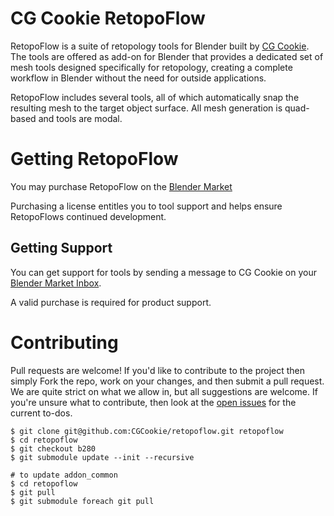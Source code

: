 CG Cookie RetopoFlow
==========

RetopoFlow is a suite of retopology tools for Blender built by [CG Cookie](https://cgcookie.com). The tools are offered as add-on for Blender that provides a dedicated set of mesh tools designed specifically for retopology, creating a complete workflow in Blender without the need for outside applications.

RetopoFlow includes several tools, all of which automatically snap the resulting mesh to the target object surface. All mesh generation is quad-based and tools are modal. 

# Getting RetopoFlow
You may purchase RetopoFlow on the [Blender Market](https://blendermarket.com/products/retopoflow/)

Purchasing a license entitles you to tool support and helps ensure RetopoFlows continued development.


## Getting Support
You can get support for tools by sending a message to CG Cookie on your [Blender Market Inbox](https://blendermarket.com/inbox).

A valid purchase is required for product support.

# Contributing
Pull requests are welcome! If you'd like to contribute to the project then simply Fork the repo, work on your changes, and then submit a pull request. We are quite strict on what we allow in, but all suggestions are welcome. If you're unsure what to contribute, then look at the [open issues](https://github.com/CGCookie/retopoflow/issues) for the current to-dos.

```
$ git clone git@github.com:CGCookie/retopoflow.git retopoflow
$ cd retopoflow
$ git checkout b280
$ git submodule update --init --recursive

# to update addon_common
$ cd retopoflow
$ git pull
$ git submodule foreach git pull
```
